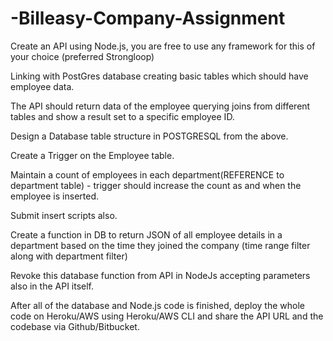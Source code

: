 # -Billeasy-Company-Assignment



Create an API using Node.js, you are free to use any framework for this of your choice (preferred Strongloop)

 

Linking with PostGres database creating basic tables which should have employee data.

 

The API should return data of the employee querying joins from different tables and show a result set to a specific employee ID.

 

Design a Database table structure in POSTGRESQL from the above.

Create a Trigger on the Employee table.

Maintain a count of employees in each department(REFERENCE to department table) - trigger should increase the count as and when the employee is inserted.

Submit insert scripts also.


Create a function in DB to return JSON of all employee details in a department based on the time they joined the company (time range filter along with department filter)


Revoke this database function from API in NodeJs accepting parameters also in the API itself.



After all of the database and Node.js code is finished, deploy the whole code on Heroku/AWS using Heroku/AWS CLI and share the API URL and the codebase via Github/Bitbucket.
